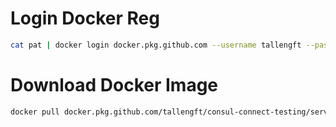 # Login Docker Reg
```bash
cat pat | docker login docker.pkg.github.com --username tallengft --password-stdin
```

# Download Docker Image
```bash
docker pull docker.pkg.github.com/tallengft/consul-connect-testing/server:master
```